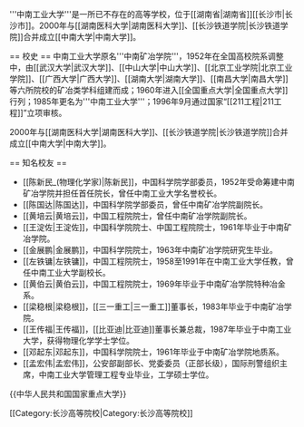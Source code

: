 '''中南工业大学'''是一所已不存在的高等学校，位于[[湖南省|湖南省]][[长沙市|长沙市]]。2000年与[[湖南医科大学|湖南医科大学]]、[[长沙铁道学院|长沙铁道学院]]合并成立[[中南大学|中南大学]]。

== 校史 ==
中南工业大学原名'''中南矿冶学院'''，1952年在全国高校院系调整中，由[[武汉大学|武汉大学]]、[[中山大学|中山大学]]、[[北京工业学院|北京工业学院]]、[[广西大学|广西大学]]、[[湖南大学|湖南大学]]、[[南昌大学|南昌大学]]等六所院校的矿冶类学科组建而成；1960年进入[[全国重点大学|全国重点大学]]行列；1985年更名为'''中南工业大学'''；1996年9月通过国家“[[211工程|211工程]]”立项审核。

2000年与[[湖南医科大学|湖南医科大学]]、[[长沙铁道学院|长沙铁道学院]]合并成立[[中南大学|中南大学]]。

== 知名校友 ==
* [[陈新民_(物理化学家)|陈新民]]，中国科学院学部委员，1952年受命筹建中南矿冶学院并担任首任院长，曾任中南工业大学名誉校长。
* [[陈国达|陈国达]]，中国科学院学部委员，曾任中南矿冶学院副院长。
* [[黄培云|黄培云]]，中国工程院院士，曾任中南矿冶学院副院长。
* [[王淀佐|王淀佐]]，中国科学院院士、中国工程院院士，1961年毕业于中南矿冶学院。
* [[金展鹏|金展鹏]]，中国科学院院士，1963年中南矿冶学院研究生毕业。
* [[左铁镛|左铁镛]]，中国工程院院士，1958至1991年在中南工业大学任教，曾任中南工业大学副校长。
* [[黄伯云|黄伯云]]，中国工程院院士，1969年毕业于中南矿冶学院特种冶金系。
* [[梁稳根|梁稳根]]，[[三一重工|三一重工]]董事长，1983年毕业于中南矿冶学院。
* [[王传福|王传福]]，[[比亚迪|比亚迪]]董事长兼总裁，1987年毕业于中南工业大学，获得物理化学学士学位。
* [[邓起东|邓起东]]，中国科学院院士，1961年毕业于中南矿冶学院地质系。
* [[孟宏伟|孟宏伟]]，公安部副部长、党委委员（正部长级），国际刑警组织主席，中南工业大学管理工程专业毕业，工学硕士学位。

{{中华人民共和国国家重点大学}}

[[Category:长沙高等院校|Category:长沙高等院校]]